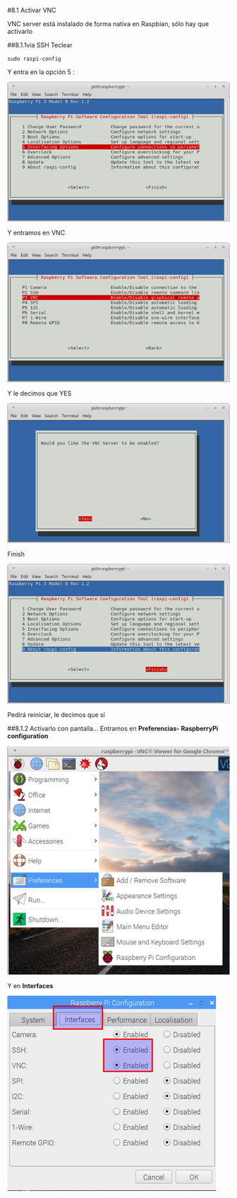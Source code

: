 #8.1 Activar VNC

VNC server está instalado de forma nativa en Raspbian, sólo hay que activarlo

##8.1.1via SSH
Teclear



```
sudo raspi-config
```



Y entra en la opción 5 :

![](/assets/raspi-config.png)

Y entramos en VNC

![](/assets/vnc-activar.png)

Y le decimos que YES

![](/assets/activar-vnc-yes.png)

Finish

![](/assets/finish-raspi-config.png)

Pedirá reiniciar, le decimos que sí

##8.1.2 Activarlo con pantalla...
Entramos en **Preferencias- RaspberryPi configuration**

![](/assets/Selection_040.png)

Y en **Interfaces**

![](/assets/Selection_041.png)

